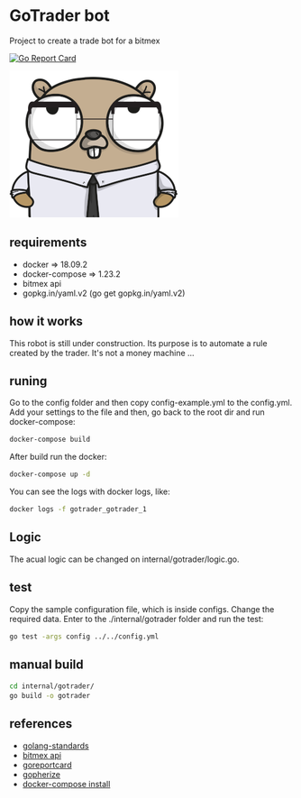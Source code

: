 # GoTrader bot

Project to create a trade bot for a bitmex

[![Go Report Card](https://goreportcard.com/badge/github.com/thiago-scherrer/gotrader)](https://goreportcard.com/report/github.com/thiago-scherrer/gotrader)

![gopher](assets/gopher.png)

## requirements

- docker => 18.09.2
- docker-compose => 1.23.2
- bitmex api
- gopkg.in/yaml.v2 (go get gopkg.in/yaml.v2)

## how it works

This robot is still under construction. Its purpose is to automate a rule created by the trader. It's not a money machine ...

## runing

Go to the config folder and then copy config-example.yml to the config.yml. Add your settings to the file and then, go back to the root dir and run docker-compose:

```bash
docker-compose build
```

After build run the docker:

```bash
docker-compose up -d
```

You can see the logs with docker logs, like:

```bash
docker logs -f gotrader_gotrader_1
```

## Logic

The acual logic can be changed on internal/gotrader/logic.go.

## test

Copy the sample configuration file, which is inside configs. Change the required data.
Enter to the ./internal/gotrader folder and run the test:

```bash
go test -args config ../../config.yml
```

## manual build

```bash
cd internal/gotrader/
go build -o gotrader 
```

## references

- [golang-standards](https://github.com/golang-standards/project-layout)
- [bitmex api](https://www.bitmex.com/api/explorer/)
- [goreportcard](https://goreportcard.com/)
- [gopherize](https://gopherize.me)
- [docker-compose install](https://docs.docker.com/compose/install/)